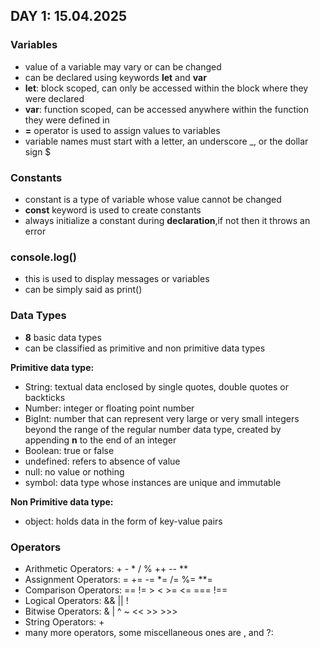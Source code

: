 ## DAY 1: 15.04.2025

### Variables
 - value of a variable may vary or can be changed
 - can be declared using keywords **let** and **var**
 - **let**: block scoped, can only be accessed within the block where they were declared
 - **var**: function scoped, can be accessed anywhere within the function they were defined in
 - **=** operator is used to assign values to variables
 - variable names must start with a letter, an underscore _, or the dollar sign $

### Constants
 - constant is a type of variable whose value cannot be changed
 - **const** keyword is used to create constants
 - always initialize a constant during **declaration**,if not then it throws an error

### console.log()
 - this is used to display messages or variables
 - can be simply said as print()

### Data Types
 - **8** basic data types
 - can be classified as primitive and non primitive data types

**Primitive data type:**
 - String: textual data enclosed by single quotes, double quotes or backticks
 - Number: integer or floating point number
 - BigInt: number that can represent very large or very small integers beyond the range of the regular number data type, created by appending **n** to the end of an integer
 - Boolean: true or false
 - undefined: refers to absence of value
 - null: no value or nothing
 - symbol: data type whose instances are unique and immutable

**Non Primitive data type:**
 - object: holds data in the form of key-value pairs

### Operators
 - Arithmetic Operators: + - * / % ++ -- **
 - Assignment Operators: = += -= *= /= %= **=
 - Comparison Operators: == != > < >= <= === !==
 - Logical Operators: && || !
 - Bitwise Operators: & | ^ ~ << >> >>>
 - String Operators: +
 - many more operators, some miscellaneous ones are , and ?:




